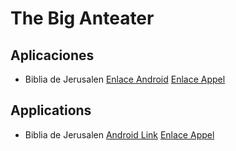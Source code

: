 # The Big Anteater 
  
## Aplicaciones
- Biblia de Jerusalen 
[Enlace Android](https://play.google.com/store/apps/details?id=bibliadejerusalen.bibliadejerusalen&hl=es&gl=US) 
[Enlace Appel](https://apps.apple.com/sv/app/biblia-de-jerusalen/id1507404075)

## Applications
- Biblia de Jerusalen 
[Android Link](https://play.google.com/store/apps/details?id=bibliadejerusalen.bibliadejerusalen&hl=es&gl=US) 
[Enlace Appel](https://apps.apple.com/sv/app/biblia-de-jerusalen/id1507404075)
